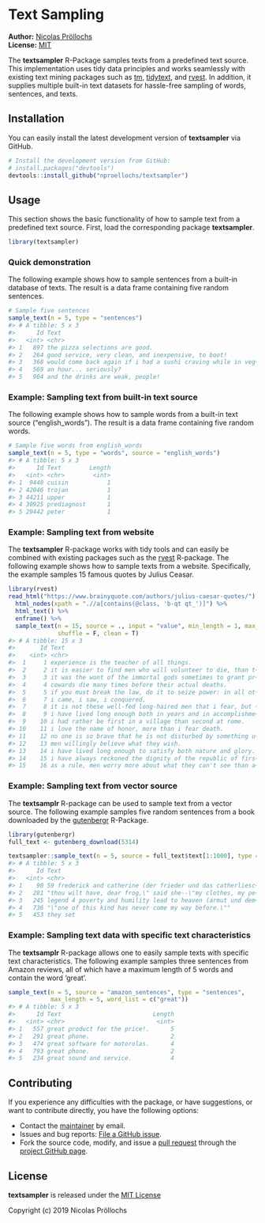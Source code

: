 <!-- README.md is generated from README.Rmd. Please edit that file -->
Text Sampling
=============

**Author:** [Nicolas Pröllochs](https://nproellochs.com)<br/>
**License:** [MIT](https://opensource.org/licenses/MIT)

The **textsampler** R-Package samples texts from a predefined text
source. This implementation uses tidy data principles and works
seamlessly with existing text mining packages such as
[tm](https://cran.r-project.org/web/packages/tm/index.html),
[tidytext](https://cran.r-project.org/web/packages/tidytext/index.html),
and [rvest](https://cran.r-project.org/web/packages/rvest/index.html).
In addition, it supplies multiple built-in text datasets for hassle-free
sampling of words, sentences, and texts.

Installation
------------

You can easily install the latest development version of **textsampler**
via GitHub.

``` r
# Install the development version from GitHub:
# install.packages("devtools")
devtools::install_github("nproellochs/textsampler")
```

Usage
-----

This section shows the basic functionality of how to sample text from a
predefined text source. First, load the corresponding package
**textsampler**.

``` r
library(textsampler)
```

### Quick demonstration

The following example shows how to sample sentences from a built-in
database of texts. The result is a data frame containing five random
sentences.

``` r
# Sample five sentences
sample_text(n = 5, type = "sentences")
#> # A tibble: 5 x 3
#>      Id Text                                                         Length
#>   <int> <chr>                                                         <int>
#> 1   897 the pizza selections are good.                                    5
#> 2   264 good service, very clean, and inexpensive, to boot!               8
#> 3   368 would come back again if i had a sushi craving while in veg~     13
#> 4   569 an hour... seriously?                                             3
#> 5   904 and the drinks are weak, people!                                  6
```

### Example: Sampling text from built-in text source

The following example shows how to sample words from a built-in text
source (“english\_words”). The result is a data frame containing five
random words.

``` r
# Sample five words from english_words
sample_text(n = 5, type = "words", source = "english_words")
#> # A tibble: 5 x 3
#>      Id Text        Length
#>   <int> <chr>        <int>
#> 1  9440 cuisin           1
#> 2 42046 trojan           1
#> 3 44211 upper            1
#> 4 30925 prediagnost      1
#> 5 29442 peter            1
```

### Example: Sampling text from website

The **textsampler** R-package works with tidy tools and can easily be
combined with existing packages such as the
[rvest](https://cran.r-project.org/web/packages/rvest/index.html)
R-package. The following example shows how to sample texts from a
website. Specifically, the example samples 15 famous quotes by Julius
Ceasar.

``` r
library(rvest)
read_html("https://www.brainyquote.com/authors/julius-caesar-quotes/") %>%
  html_nodes(xpath = ".//a[contains(@class, 'b-qt qt_')]") %>%
  html_text() %>% 
  enframe() %>% 
  sample_text(n = 15, source = ., input = "value", min_length = 1, max_length = 40,
              shuffle = F, clean = T)
#> # A tibble: 15 x 3
#>       Id Text                                                        Length
#>    <int> <chr>                                                        <int>
#>  1     1 experience is the teacher of all things.                         7
#>  2     2 it is easier to find men who will volunteer to die, than t~     23
#>  3     3 it was the wont of the immortal gods sometimes to grant pr~     38
#>  4     4 cowards die many times before their actual deaths.               8
#>  5     5 if you must break the law, do it to seize power: in all ot~     17
#>  6     7 i came, i saw, i conquered.                                      6
#>  7     8 it is not these well-fed long-haired men that i fear, but ~     19
#>  8     9 i have lived long enough both in years and in accomplishme~     11
#>  9    10 i had rather be first in a village than second at rome.         12
#> 10    11 i love the name of honor, more than i fear death.               11
#> 11    12 no one is so brave that he is not disturbed by something u~     13
#> 12    13 men willingly believe what they wish.                            6
#> 13    14 i have lived long enough to satisfy both nature and glory.      11
#> 14    15 i have always reckoned the dignity of the republic of firs~     16
#> 15    16 as a rule, men worry more about what they can't see than a~     16
```

### Example: Sampling text from vector source

The **textsamplr** R-package can be used to sample text from a vector
source. The following example samples five random sentences from a book
downloaded by the
[gutenbergr](https://cran.r-project.org/web/packages/gutenbergr/index.html)
R-Package.

``` r
library(gutenbergr)
full_text <- gutenberg_download(5314)

textsampler::sample_text(n = 5, source = full_text$text[1:1000], type = "sentences", shuffle = T)
#> # A tibble: 5 x 3
#>      Id Text                                                         Length
#>   <int> <chr>                                                         <int>
#> 1    90 59 frederick and catherine (der frieder und das catherliesc~      9
#> 2   281 "thou wilt have, dear frog,\" said she--\"my clothes, my pe~     13
#> 3   245 legend 4 poverty and humility lead to heaven (armut und dem~     14
#> 4   736 "\"one of this kind has never come my way before.\""             10
#> 5   453 they set                                                          2
```

### Example: Sampling text data with specific text characteristics

The **textsamplr** R-package allows one to easily sample texts with
specific text characteristics. The following example samples three
sentences from Amazon reviews, all of which have a maximum length of 5
words and contain the word ‘great’.

``` r
sample_text(n = 5, source = "amazon_sentences", type = "sentences", 
            max_length = 5, word_list = c("great"))
#> # A tibble: 5 x 3
#>      Id Text                          Length
#>   <int> <chr>                          <int>
#> 1   557 great product for the price!.      5
#> 2   291 great phone.                       2
#> 3   474 great software for motorolas.      4
#> 4   793 great phone.                       2
#> 5   234 great sound and service.           4
```

Contributing
------------

If you experience any difficulties with the package, or have
suggestions, or want to contribute directly, you have the following
options:

-   Contact the [maintainer](mailto:nicolas.proellochs@wi.jlug.de) by
    email.
-   Issues and bug reports: [File a GitHub
    issue](https://github.com/nproellochs/textsampler/issues).
-   Fork the source code, modify, and issue a [pull
    request](https://help.github.com/articles/creating-a-pull-request-from-a-fork/)
    through the [project GitHub
    page](https://github.com/nproellochs/textsampler).

License
-------

**textsampler** is released under the [MIT
License](https://opensource.org/licenses/MIT)

Copyright (c) 2019 Nicolas Pröllochs
